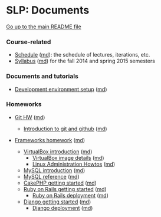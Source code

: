 SLP: Documents
==============

[Go up to the main README file](../README.html)

### Course-related

- [Schedule](schedule.html) ([md](schedule.md)): the schedule of lectures, iterations, etc.
- [Syllabus](syllabus.html) ([md](syllabus.md)) for the fall 2014 and spring 2015 semesters

### Documents and tutorials

- [Development environment setup](dev-env-setup.html) ([md](dev-env-setup.md))

### Homeworks

- [Git HW](hw-git.html) ([md](hw-git.html))
    - [Introduction to git and github](git-intro.html) ([md](git-intro.md))

- [Frameworks homework](hw-frameworks.html) ([md](framework-hw.md))
    - [VirtualBox introduction](virtualbox-intro.html) ([md](virtualbox-intro.md))
        - [VirtualBox image details](virtualbox-image-details.html) ([md](virtualbox-image-details.md))
        - [Linux Administration Howtos](linux-admin-howtos.html) ([md](linux-admin-howtos.md))
    - [MySQL introduction](mysql-intro.html) ([md](mysql-intro.md))
    - [MySQL reference](mysql-reference.html) ([md](mysql-reference.md))
    - [CakePHP getting started](cakephp-getting-started.html) ([md](cakephp-getting-started.md))
    - [Ruby on Rails getting started](rubyrails-getting-started.html) ([md](rubyrails-getting-started.md))
        - [Ruby on Rails deployment](rubyrails-deployment.html) ([md](rubyrails-deployment.md))
    - [Django getting started](django-getting-started.html) ([md](django-getting-started.md))
        - [Django deployment](django-deployment.html) ([md](django-deployment.md))

